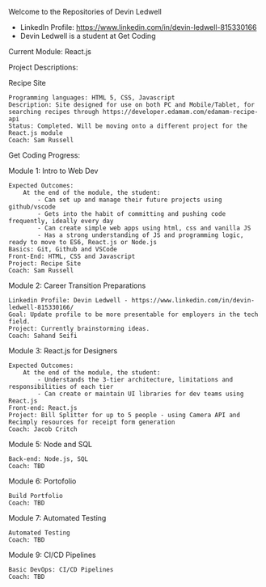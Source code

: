 Welcome to the Repositories of Devin Ledwell

- LinkedIn Profile: https://www.linkedin.com/in/devin-ledwell-815330166
- Devin Ledwell is a student at Get Coding

Current Module: React.js 

Project Descriptions:

Recipe Site

    Programming languages: HTML 5, CSS, Javascript
    Description: Site designed for use on both PC and Mobile/Tablet, for searching recipes through https://developer.edamam.com/edamam-recipe-api
    Status: Completed. Will be moving onto a different project for the React.js module
    Coach: Sam Russell

Get Coding Progress:

Module 1: Intro to Web Dev

    Expected Outcomes:
        At the end of the module, the student:
            - Can set up and manage their future projects using github/vscode
            - Gets into the habit of committing and pushing code frequently, ideally every day
            - Can create simple web apps using html, css and vanilla JS
            - Has a strong understanding of JS and programming logic, ready to move to ES6, React.js or Node.js
    Basics: Git, Github and VSCode
    Front-End: HTML, CSS and Javascript
    Project: Recipe Site
    Coach: Sam Russell

Module 2: Career Transition Preparations

    Linkedin Profile: Devin Ledwell - https://www.linkedin.com/in/devin-ledwell-815330166/
    Goal: Update profile to be more presentable for employers in the tech field.
    Project: Currently brainstorming ideas.
    Coach: Sahand Seifi

Module 3: React.js for Designers

    Expected Outcomes:
        At the end of the module, the student:
            - Understands the 3-tier architecture, limitations and responsibilities of each tier
            - Can create or maintain UI libraries for dev teams using React.js
    Front-end: React.js
    Project: Bill Splitter for up to 5 people - using Camera API and Recimply resources for receipt form generation
    Coach: Jacob Critch

Module 5: Node and SQL

    Back-end: Node.js, SQL
    Coach: TBD

Module 6: Portofolio

    Build Portfolio
    Coach: TBD

Module 7: Automated Testing

    Automated Testing
    Coach: TBD

Module 9: CI/CD Pipelines

    Basic DevOps: CI/CD Pipelines
    Coach: TBD

